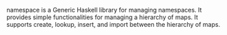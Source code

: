 namespace is a Generic Haskell library for managing namespaces.
It provides simple functionalities for managing a hierarchy of maps.
It supports create, lookup, insert, and import between the hierarchy of maps.
